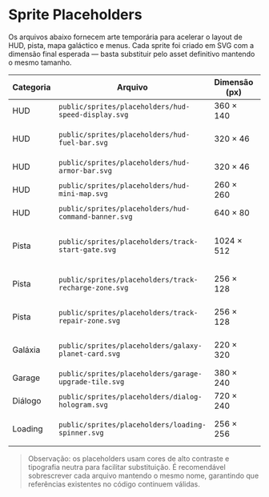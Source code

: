 # Sprite Placeholders

Os arquivos abaixo fornecem arte temporária para acelerar o layout de HUD, pista, mapa galáctico e menus. Cada sprite foi criado em SVG com a dimensão final esperada — basta substituir pelo asset definitivo mantendo o mesmo tamanho.

| Categoria | Arquivo | Dimensão (px) | Uso sugerido |
| --- | --- | --- | --- |
| HUD | `public/sprites/placeholders/hud-speed-display.svg` | 360 × 140 | Painel de velocidade / velocímetro digital |
| HUD | `public/sprites/placeholders/hud-fuel-bar.svg` | 320 × 46 | Barra de combustível com gradiente horizontal |
| HUD | `public/sprites/placeholders/hud-armor-bar.svg` | 320 × 46 | Barra de integridade/armadura |
| HUD | `public/sprites/placeholders/hud-mini-map.svg` | 260 × 260 | Moldura circular do mini mapa / radar |
| HUD | `public/sprites/placeholders/hud-command-banner.svg` | 640 × 80 | Fita de comandos / prompts contextuais |
| Pista | `public/sprites/placeholders/track-start-gate.svg` | 1024 × 512 | Portal de largada/chegada com painéis luminosos |
| Pista | `public/sprites/placeholders/track-recharge-zone.svg` | 256 × 128 | Piso emissivo para zonas de recarga (combustível) |
| Pista | `public/sprites/placeholders/track-repair-zone.svg` | 256 × 128 | Piso emissivo para zonas de reparo (blindagem) |
| Galáxia | `public/sprites/placeholders/galaxy-planet-card.svg` | 220 × 320 | Cartão de planeta com slot para eventos |
| Garage | `public/sprites/placeholders/garage-upgrade-tile.svg` | 380 × 240 | Card de upgrade no hangar |
| Diálogo | `public/sprites/placeholders/dialog-hologram.svg` | 720 × 240 | Caixa holográfica para falas/eventos |
| Loading | `public/sprites/placeholders/loading-spinner.svg` | 256 × 256 | Ícone animável para telas de carregamento |

> Observação: os placeholders usam cores de alto contraste e tipografia neutra para facilitar substituição. É recomendável sobrescrever cada arquivo mantendo o mesmo nome, garantindo que referências existentes no código continuem válidas.
